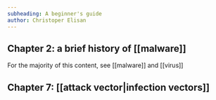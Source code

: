 ```yaml
---
subheading: A beginner's guide
author: Christoper Elisan
---
```

## Chapter 2: a brief history of [[malware]]
For the majority of this content, see [[malware]] and [[virus]]

## Chapter 7: [[attack vector|infection vectors]]

